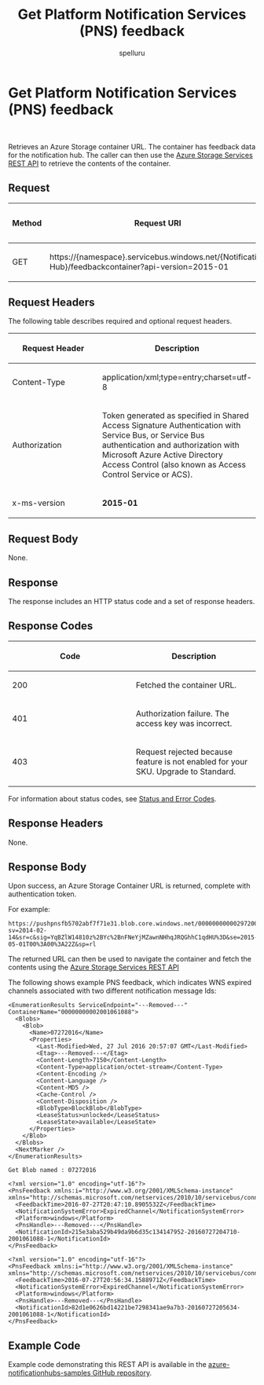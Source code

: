 ﻿---
title: "Get Platform Notification Services (PNS) feedback"
ms.custom: ""
ms.date: "2019-04-05"
ms.prod: "azure"
ms.reviewer: ""
ms.service: "notification-hubs"
ms.suite: ""
ms.tgt_pltfrm: ""
ms.topic: "reference"
author: "spelluru"
ms.author: "spelluru"
manager: "timlt"

---

# Get Platform Notification Services (PNS) feedback

 


Retrieves an Azure Storage container URL. The container has feedback data for the notification hub. The caller can then use the [Azure Storage Services REST API](https://msdn.microsoft.com/library/azure/dd179355.aspx) to retrieve the contents of the container.

## Request

<table>
<colgroup>
<col style="width: 33%" />
<col style="width: 33%" />
<col style="width: 33%" />
</colgroup>
<thead>
<tr class="header">
<th><p>Method</p></th>
<th><p>Request URI</p></th>
<th><p>HTTP version</p></th>
</tr>
</thead>
<tbody>
<tr class="odd">
<td><p>GET</p></td>
<td><p>https://{namespace}.servicebus.windows.net/{Notification Hub}/feedbackcontainer?api-version=2015-01</p></td>
<td><p>HTTP/1.1</p></td>
</tr>
</tbody>
</table>


## Request Headers

The following table describes required and optional request headers.

<table>
<colgroup>
<col style="width: 50%" />
<col style="width: 50%" />
</colgroup>
<thead>
<tr class="header">
<th><p>Request Header</p></th>
<th><p>Description</p></th>
</tr>
</thead>
<tbody>
<tr class="odd">
<td><p>Content-Type</p></td>
<td><p>application/xml;type=entry;charset=utf-8</p></td>
</tr>
<tr class="even">
<td><p>Authorization</p></td>
<td><p>Token generated as specified in Shared Access Signature Authentication with Service Bus, or Service Bus authentication and authorization with Microsoft Azure Active Directory Access Control (also known as Access Control Service or ACS).</p></td>
</tr>
<tr class="odd">
<td><p>x-ms-version</p></td>
<td><p><strong>2015-01</strong></p></td>
</tr>
</tbody>
</table>


## Request Body

None.

## Response

The response includes an HTTP status code and a set of response headers.

## Response Codes

<table>
<colgroup>
<col style="width: 50%" />
<col style="width: 50%" />
</colgroup>
<thead>
<tr class="header">
<th><p>Code</p></th>
<th><p>Description</p></th>
</tr>
</thead>
<tbody>
<tr class="odd">
<td><p>200</p></td>
<td><p>Fetched the container URL.</p></td>
</tr>
<tr class="even">
<td><p>401</p></td>
<td><p>Authorization failure. The access key was incorrect.</p></td>
</tr>
<tr class="odd">
<td><p>403</p></td>
<td><p>Request rejected because feature is not enabled for your SKU. Upgrade to Standard.</p></td>
</tr>
</tbody>
</table>


For information about status codes, see [Status and Error Codes](http://msdn.microsoft.com/library/windowsazure/dd179357.aspx).

## Response Headers

None.

## Response Body

Upon success, an Azure Storage Container URL is returned, complete with authentication token.

For example:

    https://pushpnsfb5702abf7f71e31.blob.core.windows.net/00000000000297200840?sv=2014-02-14&sr=c&sig=YqBZlW14810z%2BYc%2BnFNeYjMZawnNHhqJRQGhhC1qdHU%3D&se=2015-05-01T00%3A00%3A22Z&sp=rl

The returned URL can then be used to navigate the container and fetch the contents using the [Azure Storage Services REST API](https://msdn.microsoft.com/library/azure/dd179355.aspx)

The following shows example PNS feedback, which indicates WNS expired channels associated with two different notification message Ids:

    <EnumerationResults ServiceEndpoint="---Removed---" ContainerName="00000000002001061088">
      <Blobs>
        <Blob>
          <Name>07272016</Name>
          <Properties>
            <Last-Modified>Wed, 27 Jul 2016 20:57:07 GMT</Last-Modified>
            <Etag>---Removed---</Etag>
            <Content-Length>7150</Content-Length>
            <Content-Type>application/octet-stream</Content-Type>
            <Content-Encoding />
            <Content-Language />
            <Content-MD5 />
            <Cache-Control />
            <Content-Disposition />
            <BlobType>BlockBlob</BlobType>
            <LeaseStatus>unlocked</LeaseStatus>
            <LeaseState>available</LeaseState>
          </Properties>
        </Blob>
      </Blobs>
      <NextMarker />
    </EnumerationResults>
    
    Get Blob named : 07272016
    
    <?xml version="1.0" encoding="utf-16"?>
    <PnsFeedback xmlns:i="http://www.w3.org/2001/XMLSchema-instance" xmlns="http://schemas.microsoft.com/netservices/2010/10/servicebus/connect">
      <FeedbackTime>2016-07-27T20:47:10.8905532Z</FeedbackTime>
      <NotificationSystemError>ExpiredChannel</NotificationSystemError>
      <Platform>windows</Platform>
      <PnsHandle>---Removed---</PnsHandle>
      <NotificationId>215e3aba529b49da9b6d35c134147952-20160727204710-2001061088-1</NotificationId>
    </PnsFeedback>
    
    <?xml version="1.0" encoding="utf-16"?>
    <PnsFeedback xmlns:i="http://www.w3.org/2001/XMLSchema-instance" xmlns="http://schemas.microsoft.com/netservices/2010/10/servicebus/connect">
      <FeedbackTime>2016-07-27T20:56:34.1588971Z</FeedbackTime>
      <NotificationSystemError>ExpiredChannel</NotificationSystemError>
      <Platform>windows</Platform>
      <PnsHandle>---Removed---</PnsHandle>
      <NotificationId>82d1e0626bd14221be7298341ae9a7b3-20160727205634-2001061088-1</NotificationId>
    </PnsFeedback>

## Example Code

Example code demonstrating this REST API is available in the [azure-notificationhubs-samples GitHub repository](https://github.com/azure/azure-notificationhubs-samples/blob/master/dotnet/sendrestexample/sendrestexample/program.cs).

